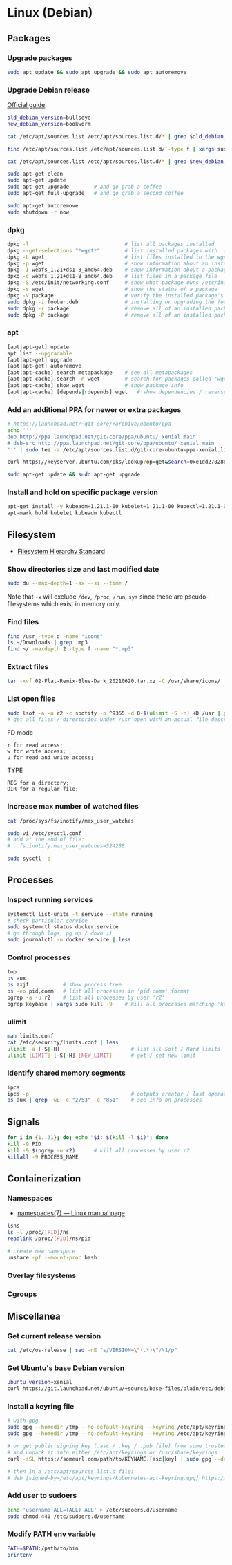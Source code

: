 # Linux (Debian)

## Packages

### Upgrade packages

```sh
sudo apt update && sudo apt upgrade && sudo apt autoremove
```

### Upgrade Debian release

[Official guide](https://wiki.debian.org/DebianUpgrade)

```sh
old_debian_version=bullseye
new_debian_version=bookworm

cat /etc/apt/sources.list /etc/apt/sources.list.d/* | grep $old_debian_version

find /etc/apt/sources.list /etc/apt/sources.list.d/ -type f | xargs sudo sed -i "s/$old_debian_version/$new_debian_version/g"

cat /etc/apt/sources.list /etc/apt/sources.list.d/* | grep $new_debian_version

sudo apt-get clean
sudo apt-get update
sudo apt-get upgrade        # and go grab a coffee
sudo apt-get full-upgrade   # and go grab a second coffee

sudo apt-get autoremove
sudo shutdown -r now
```

### dpkg

```sh
dpkg -l                               # list all packages installed
dpkg --get-selections "*wget*"        # list installed packages with 'wget' in their name
dpkg -L wget                          # list files installed in the wget package
dpkg -p wget                          # show information about an installed package
dpkg -I webfs_1.21+ds1-8_amd64.deb    # show information about a package file
dpkg -c webfs_1.21+ds1-8_amd64.deb    # list files in a package file
dpkg -S /etc/init/networking.conf     # show what package owns /etc/init/networking.conf
dpkg -s wget                          # show the status of a package
dpkg -V package                       # verify the installed package's integrity
sudo dpkg -i foobar.deb	              # installing or upgrading the foobar package
sudo dpkg -r package                  # remove all of an installed package except for its configuration files
sudo dpkg -P package                  # remove all of an installed package, including its configuration files
```

### apt

```sh
[apt|apt-get] update
apt list --upgradable 
[apt|apt-get] upgrade
[apt|apt-get] autoremove
[apt|apt-cache] search metapackage    # see all metapackages
[apt|apt-cache] search -n wget        # search for packages called 'wget'
[apt|apt-cache] show wget             # show package info
[apt|apt-cache] [depends|rdepends] wget   # show dependencies / reverse deps respectively
```

### Add an additional PPA for newer or extra packages

```sh
# https://launchpad.net/~git-core/+archive/ubuntu/ppa
echo '''
deb http://ppa.launchpad.net/git-core/ppa/ubuntu/ xenial main
# deb-src http://ppa.launchpad.net/git-core/ppa/ubuntu/ xenial main
''' | sudo tee -a /etc/apt/sources.list.d/git-core-ubuntu-ppa-xenial.list

curl https://keyserver.ubuntu.com/pks/lookup?op=get&search=0xe1dd270288b4e6030699e45fa1715d88e1df1f24 | sudo apt-key add

sudo apt-get update && sudo apt-get upgrade
```

### Install and hold on specific package version

```sh
apt-get install -y kubeadm=1.21.1-00 kubelet=1.21.1-00 kubectl=1.21.1-00
apt-mark hold kubelet kubeadm kubectl
```

## Filesystem

- [Filesystem Hierarchy Standard](https://refspecs.linuxfoundation.org/FHS_3.0/fhs-3.0.pdf)

### Show directories size and last modified date

```sh
sudo du --max-depth=1 -ax --si --time /
```
Note that `-x` will exclude `/dev`, `/proc`, `/run`, `sys` since these are pseudo-filesystems which exist in memory only.

### Find files

```sh
find /usr -type d -name "icons"
ls ~/Downloads | grep .mp3
find ~/ -maxdepth 2 -type f -name "*.mp3"
```

### Extract files

```sh
tar -xvf 02-Flat-Remix-Blue-Dark_20210620.tar.xz -C /usr/share/icons/
```

### List open files

```sh
sudo lsof -a -u r2 -c spotify -p ^9365 -d 0-$(ulimit -S -n) +D /usr | grep -E "REG|DIR" | less
# get all files / directories under /usr open with an actual file descriptor number by user r2, comand `spotify`, except process 9365
```

FD mode
```
r for read access;
w for write access;
u for read and write access;
```

TYPE
```
REG for a directory;
DIR for a regular file;
```

### Increase max number of watched files

```sh
cat /proc/sys/fs/inotify/max_user_watches

sudo vi /etc/sysctl.conf
# add at the end of file:
#   fs.inotify.max_user_watches=524288

sudo sysctl -p
```

## Processes

### Inspect running services 

```sh
systemctl list-units -t service --state running
# check particular service 
sudo systemctl status docker.service
# go through logs, pg up / down ;)
sudo journalctl -u docker.service | less
```

### Control processes

```sh
top
ps aux
ps axjf           # show process tree
ps -eo pid,comm   # list all processes in 'pid comm' format
pgrep -a -u r2    # list all processes by user 'r2'
pgrep keybase | xargs sudo kill -9    # kill all processes matching 'keybase'
```

### ulimit

```sh
man limits.conf
cat /etc/security/limits.conf | less
ulimit -a [-S|-H]                       # list all Soft / Hard limits
ulimit [LIMIT] [-S|-H] [NEW_LIMIT]      # get / set new limit
```

### Identify shared memory segments

```sh
ipcs
ipcs -p                                 # outputs creator / last operator PIDs
ps aux | grep -wE -e "2753" -e "851"    # see info on processes
```

## Signals

```sh
for i in {1..31}; do; echo "$i: $(kill -l $i)"; done
kill -9 PID
kill -9 $(pgrep -u r2)      # kill all processes by user r2
killall -9 PROCESS_NAME
```

## Containerization

### Namespaces

- [namespaces(7) — Linux manual page](https://www.man7.org/linux/man-pages/man1/unshare.1.html)

```sh
lsns
ls -l /proc/[PID]/ns
readlink /proc/[PID]/ns/pid

# create new namespace
unshare -pf --mount-proc bash
```

### Overlay filesystems

### Cgroups

## Miscellanea

### Get current release version

```sh
cat /etc/os-release | sed -nE "s/VERSION=\"(.*)\"/\1/p"
```

### Get Ubuntu's base Debian version

```sh
ubuntu_version=xenial
curl https://git.launchpad.net/ubuntu/+source/base-files/plain/etc/debian_version?h=ubuntu/$ubuntu_version
```

### Install a keyring file

```sh
# with gpg
sudo gpg --homedir /tmp --no-default-keyring --keyring /etc/apt/keyrings/debian.gpg --keyserver keyserver.ubuntu.com --recv-keys 0E98404D386FA1D9 6ED0E7B82643E131 F8D2585B8783D481
sudo gpg --homedir /tmp --no-default-keyring --keyring /etc/apt/keyrings/debian-security.gpg --keyserver keyserver.ubuntu.com --recv-keys 54404762BBB6E853 BDE6D2B9216EC7A8

# or get public signing key (.asc / .key / .pub file) from some trusted source
# and unpack it into either /etc/apt/keyrings or /usr/share/keyrings
curl -sSL https://someurl.com/path/to/KEYNAME.[asc|key] | sudo gpg --dearmor -o /usr/share/keyrings/KEYNAME.gpg

# then in a /etc/apt/sources.list.d file:
# deb [signed-by=/etc/apt/keyrings/kubernetes-apt-keyring.gpg] https://pkgs.k8s.io/core:/stable:/v1.33/deb/ stable main
```

### Add user to sudoers

```sh
echo 'username ALL=(ALL) ALL' > /etc/sudoers.d/username
sudo chmod 440 /etc/sudoers.d/username
```

### Modify PATH env variable

```sh
PATH=$PATH:/path/to/bin
printenv
```
